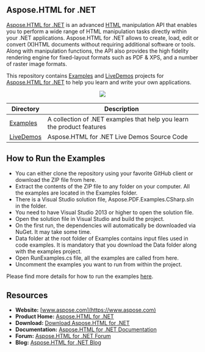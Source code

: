 ## Aspose.HTML for .NET

[Aspose.HTML for .NET](https://products.aspose.com/html/net) is an advanced [HTML](https://wiki.fileformat.com/web/html/) manipulation API that enables you to perform a wide range of HTML manipulation tasks directly within your .NET applications.
Aspose.HTML for .NET allows to create, load, edit or convert (X)HTML documents without requiring additional software or tools. Along with manipulation functions, the API also provides the high fidelity rendering engine for fixed-layout formats such as PDF & XPS, and a number of raster image formats.

This repository contains [Examples](Examples) and [LiveDemos](LiveDemos) projects for [Aspose.HTML for .NET](https://products.aspose.com/html/net) to help you learn and write your own applications.

<p align="center">

  <a title="Download complete Aspose.HTML for .NET source code" href="https://github.com/aspose-html/Aspose.HTML-for-.NET/archive/master.zip">
	<img src="https://raw.github.com/AsposeExamples/java-examples-dashboard/master/images/downloadZip-Button-Large.png" />
  </a>
</p>

Directory | Description
--------- | -----------
[Examples](Examples)  | A collection of .NET examples that help you learn the product features
[LiveDemos](LiveDemos)  | Aspose.HTML for .NET Live Demos Source Code

## How to Run the Examples
+ You can either clone the repository using your favorite GitHub client or download the ZIP file from here.
+ Extract the contents of the ZIP file to any folder on your computer. All the examples are located in the Examples folder.
+ There is a Visual Studio solution file, Aspose.PDF.Examples.CSharp.sln in the folder.
+ You need to have Visual Studio 2013 or higher to open the solution file.
+ Open the solution file in Visual Studio and build the project.
+ On the first run, the dependencies will automatically be downloaded via NuGet. It may take some time.
+ Data folder at the root folder of Examples contains input files used in code examples. It is mandatory that you download the Data folder along with the examples project.
+ Open RunExamples.cs file, all the examples are called from here.
+ Uncomment the examples you want to run from within the project.

Please find more details for how to run the examples [here](https://docs.aspose.com/display/htmlnet/How+to+Run+the+Examples).

## Resources

+ **Website:** [www.aspose.com](https://www.aspose.com)
+ **Product Home:** [Aspose.HTML for .NET](https://products.aspose.com/html/net)
+ **Download:** [Download Aspose.HTML for .NET](https://www.nuget.org/packages/Aspose.HTML)
+ **Documentation:** [Aspose.HTML for .NET Documentation](https://docs.aspose.com/display/htmlnet/Home)
+ **Forum:** [Aspose.HTML for .NET Forum](https://forum.aspose.com/c/html)
+ **Blog:** [Aspose.HTML for .NET Blog](https://blog.aspose.com/category/aspose-products/aspose-html-product-family/)
